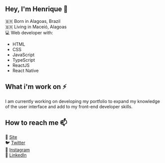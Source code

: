 ## Hey, I'm Henrique 👋

🇧🇷 Born in Alagoas, Brazil<br>
🇧🇷 Living in Maceió, Alagoas <br>
💻 Web developer with:
  - HTML
  - CSS
  - JavaScript
  - TypeScript
  - ReactJS
  - React Native
  
## What i'm work on ⚡

I am currently working on developing my portfolio to expand my knowledge of the user interface and add to my front-end developer skills.

## How to reach me 📫

🚀 [Site](https://henryxavierb.github.io/dev-portfolio/) <br>
🐦 [Twitter](https://twitter.com/Henry_bhx) <br>
📸 [Instagram](https://www.instagram.com/bh_xavier) <br>
💼 [LinkedIn](https://www.linkedin.com/in/henrique-barros-xavier-706a04178/)

<!--
**Henryxavierb/henryxavierb** is a ✨ _special_ ✨ repository because its `README.md` (this file) appears on your GitHub profile.

Here are some ideas to get you started:

- 🔭 I’m currently working on ...
- 🌱 I’m currently learning ...
- 👯 I’m looking to collaborate on ...
- 🤔 I’m looking for help with ...
- 💬 Ask me about ...
- 📫 How to reach me: ...
- 😄 Pronouns: ...
- ⚡ Fun fact: ...
-->
